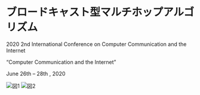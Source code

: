 # ブロードキャスト型マルチホップアルゴリズム
2020 2nd International Conference on Computer Communication and the Internet

“Computer Communication and the Internet”

June 26th – 28th , 2020


![図1](https://user-images.githubusercontent.com/34154851/106847581-8a19d680-66f2-11eb-8cf6-f3240735286d.png)
![図2](https://user-images.githubusercontent.com/34154851/106847595-8ede8a80-66f2-11eb-9218-0098058e76c5.png)

